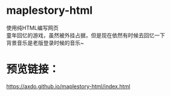 # maplestory-html
使用纯HTML编写网页  
童年回忆的游戏，虽然被外挂占据，但是现在依然有时候去回忆一下  
背景音乐是老版登录时候的音乐~  
# 预览链接：
https://axdo.github.io/maplestory-html/index.html
